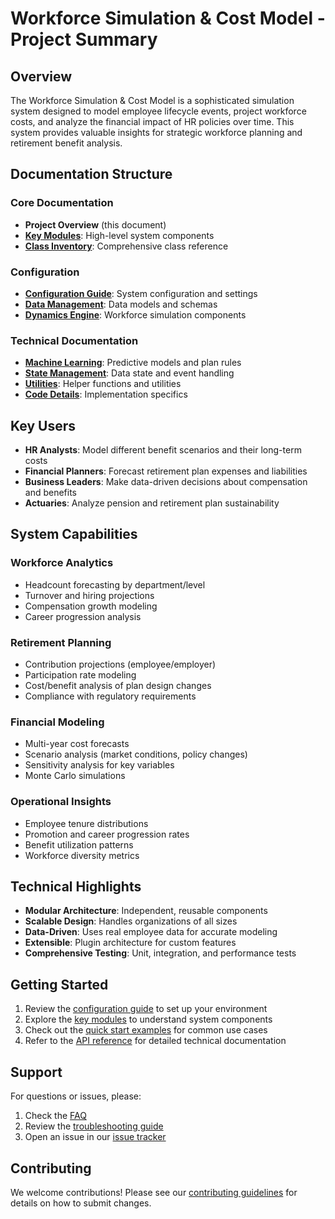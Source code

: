 # Workforce Simulation & Cost Model - Project Summary

## Overview

The Workforce Simulation & Cost Model is a sophisticated simulation system designed to model employee lifecycle events, project workforce costs, and analyze the financial impact of HR policies over time. This system provides valuable insights for strategic workforce planning and retirement benefit analysis.

## Documentation Structure

### Core Documentation

- **Project Overview** (this document)
- **[Key Modules](01_key_modules.md)**: High-level system components
- **[Class Inventory](02_class_inventory.md)**: Comprehensive class reference

### Configuration

- **[Configuration Guide](03_config/index.md)**: System configuration and settings
- **[Data Management](04_data/index.md)**: Data models and schemas
- **[Dynamics Engine](05_dynamics/index.md)**: Workforce simulation components

### Technical Documentation

- **[Machine Learning](06_ml/index.md)**: Predictive models and plan rules
- **[State Management](07_state/index.md)**: Data state and event handling
- **[Utilities](08_utils/index.md)**: Helper functions and utilities
- **[Code Details](09_code_details_identified/index.md)**: Implementation specifics

## Key Users

- **HR Analysts**: Model different benefit scenarios and their long-term costs
- **Financial Planners**: Forecast retirement plan expenses and liabilities
- **Business Leaders**: Make data-driven decisions about compensation and benefits
- **Actuaries**: Analyze pension and retirement plan sustainability

## System Capabilities

### Workforce Analytics
- Headcount forecasting by department/level
- Turnover and hiring projections
- Compensation growth modeling
- Career progression analysis

### Retirement Planning
- Contribution projections (employee/employer)
- Participation rate modeling
- Cost/benefit analysis of plan design changes
- Compliance with regulatory requirements

### Financial Modeling
- Multi-year cost forecasts
- Scenario analysis (market conditions, policy changes)
- Sensitivity analysis for key variables
- Monte Carlo simulations

### Operational Insights
- Employee tenure distributions
- Promotion and career progression rates
- Benefit utilization patterns
- Workforce diversity metrics

## Technical Highlights

- **Modular Architecture**: Independent, reusable components
- **Scalable Design**: Handles organizations of all sizes
- **Data-Driven**: Uses real employee data for accurate modeling
- **Extensible**: Plugin architecture for custom features
- **Comprehensive Testing**: Unit, integration, and performance tests

## Getting Started

1. Review the [configuration guide](../03_config/index.md) to set up your environment
2. Explore the [key modules](01_key_modules.md) to understand system components
3. Check out the [quick start examples](../examples/quickstart.ipynb) for common use cases
4. Refer to the [API reference](../api/index.md) for detailed technical documentation

## Support

For questions or issues, please:
1. Check the [FAQ](../faq.md)
2. Review the [troubleshooting guide](../troubleshooting.md)
3. Open an issue in our [issue tracker](https://github.com/yourorg/cost-model/issues)

## Contributing

We welcome contributions! Please see our [contributing guidelines](../CONTRIBUTING.md) for details on how to submit changes.

